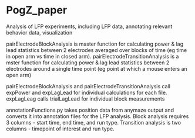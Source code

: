 # PogZ_paper
 
Analysis of LFP experiments, including LFP data, annotating relevant behavior data, visualization

pairElectrodeBlockAnalysis is master function for calculating power & lag lead statistics between 2 electrodes averaged over blocks of time (eg time in open arm vs time in closed arm). pairElectrodeTransitionAnalysis is a mster function for calculating power & lag lead statistics between 2 electrodes around a single time point (eg point at which a mouse enters an open arm)

pairElectrodeBlockAnalysis and pairElectrodeTransitionAnalysis call expPower and expLagLead for individual calculations for each file. expLagLeag calls trialLagLead for individual block measurements

annotationFunctions.py takes position data from anymaze output and converts it into annotation files for the LFP analysis. Block analysis requires 3 columns - start time, end time, and run type. Transition analysis is two columns  - timepoint of interest and run type.